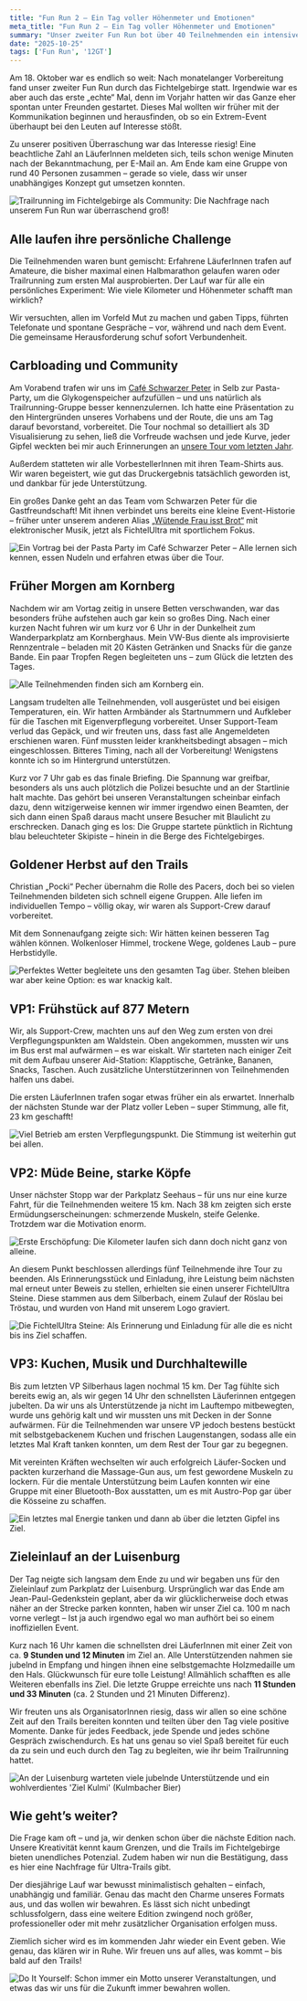 ```yaml
---
title: "Fun Run 2 – Ein Tag voller Höhenmeter und Emotionen"
meta_title: "Fun Run 2 – Ein Tag voller Höhenmeter und Emotionen"
summary: "Unser zweiter Fun Run bot über 40 Teilnehmenden ein intensives Trailrunning-Erlebnis im Fichtelgebirge – mit Gemeinschaftsgefühl, perfektem Herbstwetter und familiärem Support."
date: "2025-10-25"
tags: ['Fun Run', '12GT']
---
```


Am 18. Oktober war es endlich so weit: Nach monatelanger Vorbereitung fand unser zweiter Fun Run durch das Fichtelgebirge statt. Irgendwie war es aber auch das erste „echte“ Mal, denn im Vorjahr hatten wir das Ganze eher spontan unter Freunden gestartet. Dieses Mal wollten wir früher mit der Kommunikation beginnen und herausfinden, ob so ein Extrem-Event überhaupt bei den Leuten auf Interesse stößt.

Zu unserer positiven Überraschung war das Interesse riesig! Eine beachtliche Zahl an LäuferInnen meldeten sich, teils schon wenige Minuten nach der Bekanntmachung, per E-Mail an. Am Ende kam eine Gruppe von rund 40 Personen zusammen – gerade so viele, dass wir unser unabhängiges Konzept gut umsetzen konnten.

![](album/FU-FR2-020.jpg "Trailrunning im Fichtelgebirge als Community: Die Nachfrage nach unserem Fun Run war überraschend groß!")

## Alle laufen ihre persönliche Challenge

Die Teilnehmenden waren bunt gemischt: Erfahrene LäuferInnen trafen auf Amateure, die bisher maximal einen Halbmarathon gelaufen waren oder Trailrunning zum ersten Mal ausprobierten. Der Lauf war für alle ein persönliches Experiment: Wie viele Kilometer und Höhenmeter schafft man wirklich?

Wir versuchten, allen im Vorfeld Mut zu machen und gaben Tipps, führten Telefonate und spontane Gespräche – vor, während und nach dem Event. Die gemeinsame Herausforderung schuf sofort Verbundenheit.

## Carbloading und Community

Am Vorabend trafen wir uns im [Café Schwarzer Peter](https://www.schwarzerpeter-95100.de/) in Selb zur Pasta-Party, um die Glykogenspeicher aufzufüllen – und uns natürlich als Trailrunning-Gruppe besser kennenzulernen.
Ich hatte eine Präsentation zu den Hintergründen unseres Vorhabens und der Route, die uns am Tag darauf bevorstand, vorbereitet. Die Tour nochmal so detailliert als 3D Visualisierung zu sehen, ließ die Vorfreude wachsen und jede Kurve, jeder Gipfel weckten bei mir auch Erinnerungen an [unsere Tour vom letzten Jahr](/blog/2025-08-17-recap-fun-run/).

Außerdem statteten wir alle VorbestellerInnen mit ihren Team-Shirts aus. Wir waren begeistert, wie gut das Druckergebnis tatsächlich geworden ist, und dankbar für jede Unterstützung.

Ein großes Danke geht an das Team vom Schwarzen Peter für die Gastfreundschaft! Mit ihnen verbindet uns bereits eine kleine Event-Historie – früher unter unserem anderen Alias [„Wütende Frau isst Brot“](instagram.com/wuetendefrauisstbrot/) mit elektronischer Musik, jetzt als FichtelUltra mit sportlichem Fokus.

![](album/FU-FR2-003.jpeg "Ein Vortrag bei der Pasta Party im Café Schwarzer Peter – Alle lernen sich kennen, essen Nudeln und erfahren etwas über die Tour.")

## Früher Morgen am Kornberg

Nachdem wir am Vortag zeitig in unsere Betten verschwanden, war das besonders frühe aufstehen auch gar kein so großes Ding. Nach einer kurzen Nacht fuhren wir um kurz vor 6 Uhr in der Dunkelheit zum Wanderparkplatz am Kornberghaus. Mein VW-Bus diente als improvisierte Rennzentrale – beladen mit 20 Kästen Getränken und Snacks für die ganze Bande. Ein paar Tropfen Regen begleiteten uns – zum Glück die letzten des Tages.

![](album/FU-FR2-005.jpg "Alle Teilnehmenden finden sich am Kornberg ein.")

Langsam trudelten alle Teilnehmenden, voll ausgerüstet und bei eisigen Temperaturen, ein. Wir hatten Armbänder als Startnummern und Aufkleber für die Taschen mit Eigenverpflegung vorbereitet. Unser Support-Team verlud das Gepäck, und wir freuten uns, dass fast alle Angemeldeten erschienen waren. Fünf mussten leider krankheitsbedingt absagen – mich eingeschlossen. Bitteres Timing, nach all der Vorbereitung! Wenigstens konnte ich so im Hintergrund unterstützen.

Kurz vor 7 Uhr gab es das finale Briefing. Die Spannung war greifbar, besonders als uns auch plötzlich die Polizei besuchte und an der Startlinie halt machte. Das gehört bei unseren Veranstaltungen scheinbar einfach dazu, denn witzigerweise kennen wir immer irgendwo einen Beamten, der sich dann einen Spaß daraus macht unsere Besucher mit Blaulicht zu erschrecken. Danach ging es los: Die Gruppe startete pünktlich in Richtung blau beleuchteter Skipiste – hinein in die Berge des Fichtelgebirges.

## Goldener Herbst auf den Trails

Christian „Pocki“ Pecher übernahm die Rolle des Pacers, doch bei so vielen Teilnehmenden bildeten sich schnell eigene Gruppen. Alle liefen im individuellen Tempo – völlig okay, wir waren als Support-Crew darauf vorbereitet.

Mit dem Sonnenaufgang zeigte sich: Wir hätten keinen besseren Tag wählen können. Wolkenloser Himmel, trockene Wege, goldenes Laub – pure Herbstidylle.  

![](album/FU-FR2-009.jpg "Perfektes Wetter begleitete uns den gesamten Tag über. Stehen bleiben war aber keine Option: es war knackig kalt.")


## VP1: Frühstück auf 877 Metern

Wir, als Support-Crew, machten uns auf den Weg zum ersten von drei Verpflegungspunkten am Waldstein. Oben angekommen, mussten wir uns im Bus erst mal aufwärmen – es war eiskalt. Wir starteten nach einiger Zeit mit dem Aufbau unserer Aid-Station: Klapptische, Getränke, Bananen, Snacks, Taschen. Auch zusätzliche Unterstützerinnen von Teilnehmenden halfen uns dabei.

Die ersten LäuferInnen trafen sogar etwas früher ein als erwartet. Innerhalb der nächsten Stunde war der Platz voller Leben – super Stimmung, alle fit, 23 km geschafft!

![](album/FU-FR2-012.jpg "Viel Betrieb am ersten Verpflegungspunkt. Die Stimmung ist weiterhin gut bei allen.")


## VP2: Müde Beine, starke Köpfe

Unser nächster Stopp war der Parkplatz Seehaus – für uns nur eine kurze Fahrt, für die Teilnehmenden weitere 15 km. Nach 38 km zeigten sich erste Ermüdungserscheinungen: schmerzende Muskeln, steife Gelenke. Trotzdem war die Motivation enorm.

![](album/FU-FR2-017.jpg "Erste Erschöpfung: Die Kilometer laufen sich dann doch nicht ganz von alleine.")

An diesem Punkt beschlossen allerdings fünf Teilnehmende ihre Tour zu beenden. Als Erinnerungsstück und Einladung, ihre Leistung beim nächsten mal erneut unter Beweis zu stellen, erhielten sie einen unserer FichtelUltra Steine. Diese stammen aus dem Silberbach, einem Zulauf der Röslau bei Tröstau, und wurden von Hand mit unserem Logo graviert.

![](images/FU-BTS-3.jpeg "Die FichtelUltra Steine: Als Erinnerung und Einladung für alle die es nicht bis ins Ziel schaffen.")

## VP3: Kuchen, Musik und Durchhaltewille

Bis zum letzten VP Silberhaus lagen nochmal 15 km. Der Tag fühlte sich bereits ewig an, als wir gegen 14 Uhr den schnellsten Läuferinnen entgegen jubelten. Da wir uns als Unterstützende ja nicht im Lauftempo mitbewegten, wurde uns gehörig kalt und wir mussten uns mit Decken in der Sonne aufwärmen. Für die Teilnehmenden war unsere VP jedoch bestens bestückt mit selbstgebackenem Kuchen und frischen Laugenstangen, sodass alle ein letztes Mal Kraft tanken konnten, um dem Rest der Tour gar zu begegnen. 

Mit vereinten Kräften wechselten wir auch erfolgreich Läufer-Socken und packten kurzerhand die Massage-Gun aus, um fest gewordene Muskeln zu lockern. Für die mentale Unterstützung beim Laufen konnten wir eine Gruppe mit einer Bluetooth-Box ausstatten, um es mit Austro-Pop gar über die Kösseine zu schaffen.

![](album/FU-FR2-025.jpg "Ein letztes mal Energie tanken und dann ab über die letzten Gipfel ins Ziel.")


## Zieleinlauf an der Luisenburg

Der Tag neigte sich langsam dem Ende zu und wir begaben uns für den Zieleinlauf zum Parkplatz der Luisenburg. Ursprünglich war das Ende am Jean-Paul-Gedenkstein geplant, aber da wir glücklicherweise doch etwas näher an der Strecke parken konnten, haben wir unser Ziel ca. 100 m nach vorne verlegt – Ist ja auch irgendwo egal wo man aufhört bei so einem inoffiziellen Event. 

Kurz nach 16 Uhr kamen die schnellsten drei LäuferInnen mit einer Zeit von ca. **9 Stunden und 12 Minuten** im Ziel an. Alle Unterstützenden nahmen sie jubelnd in Empfang und hingen ihnen eine selbstgemachte Holzmedaille um den Hals. Glückwunsch für eure tolle Leistung! Allmählich schafften es alle Weiteren ebenfalls ins Ziel. Die letzte Gruppe erreichte uns nach **11 Stunden und 33 Minuten** (ca. 2 Stunden und 21 Minuten Differenz).

Wir freuten uns als OrganisatorInnen riesig, dass wir allen so eine schöne Zeit auf den Trails bereiten konnten und teilten über den Tag viele positive Momente. Danke für jedes Feedback, jede Spende und jedes schöne Gespräch zwischendurch. Es hat uns genau so viel Spaß bereitet für euch da zu sein und euch durch den Tag zu begleiten, wie ihr beim Trailrunning hattet.

![](album/FU-FR2-036.jpg "An der Luisenburg warteten viele jubelnde Unterstützende und ein wohlverdientes 'Ziel Kulmi' (Kulmbacher Bier)")

## Wie geht’s weiter?

Die Frage kam oft – und ja, wir denken schon über die nächste Edition nach. Unsere Kreativität kennt kaum Grenzen, und die Trails im Fichtelgebirge bieten unendliches Potenzial. Zudem haben wir nun die Bestätigung, dass es hier eine Nachfrage für Ultra-Trails gibt.

Der diesjährige Lauf war bewusst minimalistisch gehalten – einfach, unabhängig und familiär. Genau das macht den Charme unseres Formats aus, und das wollen wir bewahren. Es lässt sich nicht unbedingt schlussfolgern, dass eine weitere Edition zwingend noch größer, professioneller oder mit mehr zusätzlicher Organisation erfolgen muss.

Ziemlich sicher wird es im kommenden Jahr wieder ein Event geben. Wie genau, das klären wir in Ruhe.
Wir freuen uns auf alles, was kommt – bis bald auf den Trails!

![](images/FU-BTS-2.jpeg "Do It Yourself: Schon immer ein Motto unserer Veranstaltungen, und etwas das wir uns für die Zukunft immer bewahren wollen.")